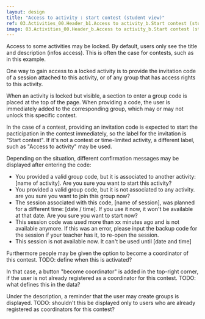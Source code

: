 ```yaml
---
layout: design
title: "Access to activity : start contest (student view)"
ref: 03.Activities_00.Header_b1.Access to activity_b.Start contest (student view)
image: 03.Activities_00.Header_b.Access to activity_b.Start contest (student view).png
---
```


Access to some activities may be locked. By default, users only see the title and description (infos access). This is often the case for contests, such as in this example.

One way to gain access to a locked activity is to provide the invitation code of a session attached to this activity, or of any group that has access rights to this activity.

When an activity is locked but visible, a section to enter a group code is placed at the top of the page. When providing a code, the user is immediately added to the corresponding group, which may or may not unlock this specific contest.

In the case of a contest, providing an invitation code is expected to start the pacticipation in the contest immediately, so the label for the invitation is "Start contest". If it's not a contest or time-limited activity, a different label, such as "Access to activity" may be used.

Depending on the situation, different confirmation messages may be displayed after entering the code:
- You provided a valid group code, but it is associated to another activity: [name of activity]. Are you sure you want to start this activity?
- You provided a valid group code, but it is not associated to any activity. are you sure you want to join this group now?
- The session associated with this code, [name of session], was planned for a different time: [date / time]. If you use it now, it won't be available at that date. Are you sure you want to start now?
- This session code was used more than xx minutes ago and is not available anymore. If this was an error, please input the backup code for the session if your teacher has it, to re-open the session.
- This session is not available now. It can't be used until [date and time]

Furthermore people may be given the option to become a coordinator of this contest. TODO: define when this is activated?

In that case, a button "become coordinator" is added in the top-right corner, if the user is not already registered as a coordinator for this contest. TODO: what defines this in the data?

Under the description, a reminder that the user may create groups is displayed. TODO: shouldn't this be displayed only to users who are already registered as coordinators for this contest?
